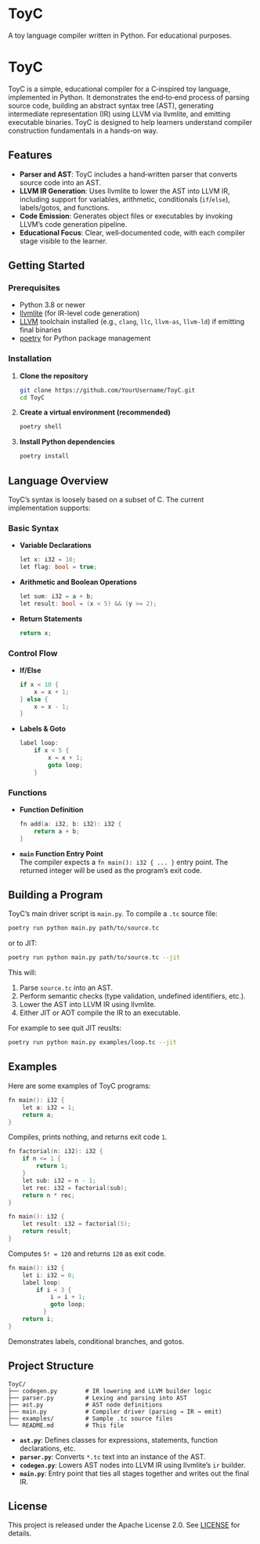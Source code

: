# ToyC

A toy language compiler written in Python. For educational purposes.


# ToyC

ToyC is a simple, educational compiler for a C‑inspired toy language, implemented in Python. It demonstrates the end‑to‑end process of parsing source code, building an abstract syntax tree (AST), generating intermediate representation (IR) using LLVM via llvmlite, and emitting executable binaries. ToyC is designed to help learners understand compiler construction fundamentals in a hands-on way.

## Features

- **Parser and AST**: ToyC includes a hand‑written parser that converts source code into an AST.
- **LLVM IR Generation**: Uses llvmlite to lower the AST into LLVM IR, including support for variables, arithmetic, conditionals (`if`/`else`), labels/gotos, and functions.
- **Code Emission**: Generates object files or executables by invoking LLVM’s code generation pipeline.
- **Educational Focus**: Clear, well‑documented code, with each compiler stage visible to the learner.

## Getting Started

### Prerequisites

- Python 3.8 or newer
- [llvmlite](https://llvmlite.readthedocs.io/en/latest/installation.html) (for IR-level code generation)
- [LLVM](https://llvm.org/) toolchain installed (e.g., `clang`, `llc`, `llvm-as`, `llvm-ld`) if emitting final binaries
- [poetry](https://python-poetry.org/) for Python package management

### Installation

1. **Clone the repository**  
   ```bash
   git clone https://github.com/YourUsername/ToyC.git
   cd ToyC
   ```

2. **Create a virtual environment (recommended)**  
   ```bash
   poetry shell
   ```

3. **Install Python dependencies**  
   ```bash
   poetry install
   ```  

## Language Overview

ToyC’s syntax is loosely based on a subset of C. The current implementation supports:

### Basic Syntax

- **Variable Declarations**  
  ```c
  let x: i32 = 10;
  let flag: bool = true;
  ```

- **Arithmetic and Boolean Operations**  
  ```c
  let sum: i32 = a + b;
  let result: bool = (x < 5) && (y >= 2);
  ```

- **Return Statements**  
  ```c
  return x;
  ```

### Control Flow

- **If/Else**  
  ```c
  if x < 10 {
      x = x + 1;
  } else {
      x = x - 1;
  }
  ```

- **Labels & Goto**  
  ```c
  label loop:
      if x < 5 {
          x = x + 1;
          goto loop;
      }
  ```

### Functions

- **Function Definition**  
  ```c
  fn add(a: i32, b: i32): i32 {
      return a + b;
  }
  ```

- **`main` Function Entry Point**  
  The compiler expects a `fn main(): i32 { ... }` entry point. The returned integer will be used as the program’s exit code.

## Building a Program

ToyC’s main driver script is `main.py`. To compile a `.tc` source file:

```bash
poetry run python main.py path/to/source.tc
```

or to JIT:

```bash
poetry run python main.py path/to/source.tc --jit
```


This will:

1. Parse `source.tc` into an AST.
2. Perform semantic checks (type validation, undefined identifiers, etc.).
3. Lower the AST into LLVM IR using llvmlite.
4. Either JIT or AOT compile the IR to an executable.

For example to see quit JIT reuslts:

```bash
poetry run python main.py examples/loop.tc --jit
```

## Examples

Here are some examples of ToyC programs:

```c
fn main(): i32 {
    let a: i32 = 1;
    return a;
}
```
Compiles, prints nothing, and returns exit code `1`.


```c
fn factorial(n: i32): i32 {
    if n <= 1 {
        return 1;
    }
    let sub: i32 = n - 1;
    let rec: i32 = factorial(sub);
    return n * rec;
}

fn main(): i32 {
    let result: i32 = factorial(5);
    return result;
}
```
Computes `5! = 120` and returns `120` as exit code.

```c
fn main(): i32 {
    let i: i32 = 0;
    label loop:
        if i < 3 {
            i = i + 1;
            goto loop;
          }
    return i;
}
```
Demonstrates labels, conditional branches, and gotos.

## Project Structure

```
ToyC/
├── codegen.py        # IR lowering and LLVM builder logic
├── parser.py         # Lexing and parsing into AST
├── ast.py            # AST node definitions
├── main.py           # Compiler driver (parsing → IR → emit)
├── examples/         # Sample .tc source files
└── README.md         # This file
```

- **`ast.py`**: Defines classes for expressions, statements, function declarations, etc.
- **`parser.py`**: Converts `*.tc` text into an instance of the AST.
- **`codegen.py`**: Lowers AST nodes into LLVM IR using llvmlite’s `ir` builder.
- **`main.py`**: Entry point that ties all stages together and writes out the final IR.

## License

This project is released under the Apache License 2.0. See [LICENSE](LICENSE) for details.